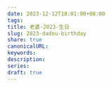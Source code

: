 ```yaml
---  
date: 2023-12-12T18:01:00+08:00  
tags:   
title: 老婆-2023-生日  
slug: 2023-dadou-birthday  
share: true  
canonicalURL:   
keywords:   
description:   
series:   
draft: true  
---  
```

  
